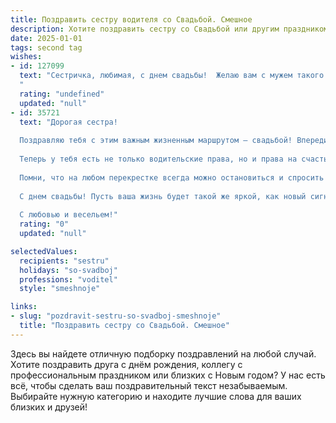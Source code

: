 ```yaml
---
title: Поздравить сестру водителя со Свадьбой. Смешное
description: Хотите поздравить сестру со Свадьбой или другим праздником? Наш ИИ создаст незабываемое поздравление, а вы обязательно выделитесь среди других.  
date: 2025-01-01
tags: second tag
wishes:
- id: 127099
  text: "Сестричка, любимая, с днем свадьбы!  Желаю вам с мужем такого крепкого и надежного союза, что даже твой профессионализм водителя покажется детским лепетом на фоне вашей семейной гармонии!  Пусть ваш путь будет гладким, а единственные \"пробки\" — это пробки от шампанского на юбилеях вашей счастливой семейной жизни!  Горько!
  "
  rating: "undefined"
  updated: "null"
- id: 35721
  text: "Дорогая сестра!
  
  Поздравляю тебя с этим важным жизненным маршрутом — свадьбой! Впереди у тебя новая дорога, и пусть она будет без ям, знаков \"осторожно\", и пробок на пути!
  
  Теперь у тебя есть не только водительские права, но и права на счастье. Пусть твой супруг будет надежным запасным колесом, а ваш совместный путь — только с навигатором любви и понимания.
  
  Помни, что на любом перекрестке всегда можно остановиться и спросить дорогу у сердце. Так что не бойся делать развороты и параллельные заезды — главное, чтобы улыбка твоя не покидала!
  
  С днем свадьбы! Пусть ваша жизнь будет такой же яркой, как новый сигнал поворота, и такой же спокойной, как поездка по пустой трассе!
  
  С любовью и весельем!"
  rating: "0"
  updated: "null"

selectedValues:
  recipients: "sestru"
  holidays: "so-svadboj"
  professions: "voditel"
  style: "smeshnoje"

links:
- slug: "pozdravit-sestru-so-svadboj-smeshnoje"
  title: "Поздравить сестру со Свадьбой. Смешное"
---
```


Здесь вы найдете отличную подборку поздравлений на любой случай. 
Хотите поздравить друга с днём рождения, коллегу с профессиональным праздником или близких с Новым годом? У нас есть всё, чтобы сделать ваш поздравительный текст незабываемым. Выбирайте нужную категорию и находите лучшие слова для ваших близких и друзей!
